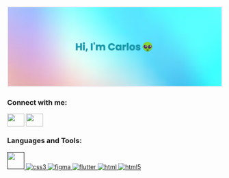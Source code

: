 [![MasterHead](https://github.com/CarlosEduLima/CarlosEduLima/blob/main/banner.png?raw=true)](https://github.com/CarlosEduLima)

<h3 align="left">Connect with me:</h3>
<p align="left">
<a href="https://www.instagram.com/cadu_lima.exe/" target="blank"><img align="center" src="https://www.vectorlogo.zone/logos/instagram/instagram-icon.svg" alt="" height="30" width="40" /></a>
<a href="https://www.linkedin.com/in/carlos-eduardo-2021/" target="blank"><img align="center" src="https://www.vectorlogo.zone/logos/linkedin/linkedin-icon.svg" alt="" height="30" width="40" /></a>
</p>

<h3 align="left">Languages and Tools:</h3>
<p align="left"> <a href="" target="_blank"> <img src="https://www.vectorlogo.zone/logos/javascript/javascript-icon.svg" alt="" width="40" height="40"/> </a> <a href="" target="_blank"> <img src="https://www.vectorlogo.zone/logos/reactjs/reactjs-icon.svg" alt="css3" width="40" height="40"/> </a> <a href="https://www.figma.com/" target="_blank"> <img src="https://www.vectorlogo.zone/logos/nodejs/nodejs-horizontal.svg" alt="figma" width="40" height="40"/> </a> <a href="https://flutter.dev" target="_blank"> <img src="https://www.vectorlogo.zone/logos/typescriptlang/typescriptlang-icon.svg" alt="flutter" width="40" height="40"/> </a> <a href="" target="_blank"> <img src="https://www.vectorlogo.zone/logos/w3_html5/w3_html5-icon.svg" alt="html" width="40" height="40"/> </a> <a href="" target="_blank"> <img src="https://www.vectorlogo.zone/logos/vuejs/vuejs-icon.svg" alt="html5" width="40" height="40"/> 
